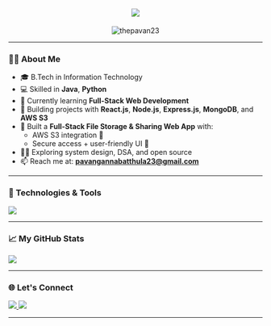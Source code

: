<h1 align="center">
    <img src="https://readme-typing-svg.herokuapp.com/?font=Inter&size=48&center=true&vCenter=true&width=500&height=70&color=4493F8&duration=4000&lines=Hi+There!+👋;+I'm+Pavan+Kumar!;" />
</h1>

<p align="center">
  <img src="https://komarev.com/ghpvc/?username=thepavan23&label=Profile%20views&color=0e75b6&style=flat" alt="thepavan23" />
</p>

---

### 👨‍💻 About Me
- 🎓 B.Tech in Information Technology
- 💻 Skilled in **Java**, **Python**  
- 🌱 Currently learning **Full-Stack Web Development**
- 🔭 Building projects with **React.js**, **Node.js**, **Express.js**, **MongoDB**, and **AWS S3**
- 🚀 Built a **Full-Stack File Storage & Sharing Web App** with:
  - AWS S3 integration 📂
  - Secure access + user-friendly UI 🔐
- 🧑‍💻 Exploring system design, DSA, and open source  
- 📫 Reach me at: **pavangannabatthula23@gmail.com**

---

### 🔧 Technologies & Tools

<p align="left">
  <img src="https://skillicons.dev/icons?i=html,css,js,react,nodejs,expressjs,mongodb,java,py,git,aws,vscode,linux" />
</p>

---

### 📈 My GitHub Stats

<p align="left">
  <img src="https://github-readme-stats.vercel.app/api/top-langs/?username=thepavan23&layout=compact&theme=tokyonight" />
</p>

---

### 🌐 Let's Connect

<p>
  <a href="https://www.linkedin.com/in/pavan-kumar-gannabathula" target="_blank">
    <img src="https://img.shields.io/badge/LinkedIn-blue?style=for-the-badge&logo=linkedin">
  </a>
  <a href="mailto:pavangannabatthula23@gmail.com" target="_blank">
    <img src="https://img.shields.io/badge/Gmail-red?style=for-the-badge&logo=gmail">
  </a>

---


<!--
**thepavan23/thepavan23** is a ✨ _special_ ✨ repository because its `README.md` (this file) appears on your GitHub profile.

Here are some ideas to get you started:

- 🔭 I’m currently working on ...
- 🌱 I’m currently learning ...
- 👯 I’m looking to collaborate on ...
- 🤔 I’m looking for help with ...
- 💬 Ask me about ...
- 📫 How to reach me: ...
- 😄 Pronouns: ...
- ⚡ Fun fact: ...
-->

